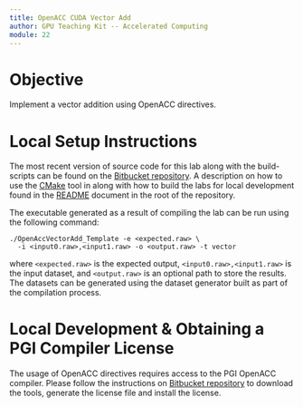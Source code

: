 ```yaml
---
title: OpenACC CUDA Vector Add
author: GPU Teaching Kit -- Accelerated Computing
module: 22
---
```


# Objective

Implement a vector addition using OpenACC directives.

# Local Setup Instructions

The most recent version of source code for this lab along with the build-scripts can be found on the [Bitbucket repository](LINKTOLAB). A description on how to use the [CMake](https://cmake.org/) tool in along with how to build the labs for local development found in the [README](LINKTOREADME) document in the root of the repository.

The executable generated as a result of compiling the lab can be run using the following command:

~~~
./OpenAccVectorAdd_Template -e <expected.raw> \
  -i <input0.raw>,<input1.raw> -o <output.raw> -t vector
~~~

where `<expected.raw>` is the expected output, `<input0.raw>,<input1.raw>` is the input dataset, and `<output.raw>` is an optional path to store the results. The datasets can be generated using the dataset generator built as part of the compilation process.

# Local Development & Obtaining a PGI Compiler License

The usage of OpenACC directives requires access to the PGI OpenACC compiler. Please follow the instructions on [Bitbucket repository](https://bitbucket.org/hwuligans/gputeachingkit-labs/src/master/Module23/OpenACCVectorAdd/PGI_LICENCE_INFO.markdown) to download the tools, generate the license file and install the license.
